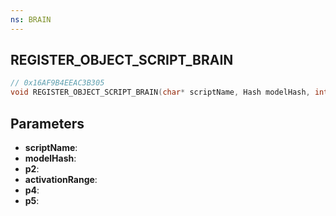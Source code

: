 ```yaml
---
ns: BRAIN
---
```

## REGISTER_OBJECT_SCRIPT_BRAIN

```c
// 0x16AF9B4EEAC3B305
void REGISTER_OBJECT_SCRIPT_BRAIN(char* scriptName, Hash modelHash, int p2, float activationRange, int p4, int p5);
```

## Parameters
* **scriptName**:
* **modelHash**:
* **p2**:
* **activationRange**:
* **p4**:
* **p5**:

